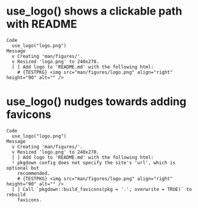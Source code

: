 # use_logo() shows a clickable path with README

    Code
      use_logo("logo.png")
    Message
      v Creating 'man/figures/'.
      v Resized 'logo.png' to 240x278.
      [ ] Add logo to 'README.md' with the following html:
        # {TESTPKG} <img src="man/figures/logo.png" align="right" height="90" alt="" />

# use_logo() nudges towards adding favicons

    Code
      use_logo("logo.png")
    Message
      v Creating 'man/figures/'.
      v Resized 'logo.png' to 240x278.
      [ ] Add logo to 'README.md' with the following html:
      ! pkgdown config does not specify the site's 'url', which is optional but
        recommended.
        # {TESTPKG} <img src="man/figures/logo.png" align="right" height="90" alt="" />
      [ ] Call `pkgdown::build_favicons(pkg = '.', overwrite = TRUE)` to rebuild
        favicons.


